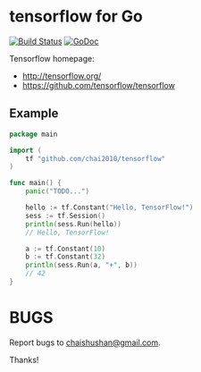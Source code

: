 # tensorflow for Go

[![Build Status](https://travis-ci.org/chai2010/tensorflow.svg)](https://travis-ci.org/chai2010/tensorflow)
[![GoDoc](https://godoc.org/github.com/chai2010/tensorflow?status.svg)](https://godoc.org/github.com/chai2010/tensorflow)

Tensorflow homepage:

- http://tensorflow.org/
- https://github.com/tensorflow/tensorflow

## Example

```Go
package main

import (
	tf "github.com/chai2010/tensorflow"
)

func main() {
	panic("TODO...")

	hello := tf.Constant("Hello, TensorFlow!")
	sess := tf.Session()
	println(sess.Run(hello))
	// Hello, TensorFlow!

	a := tf.Constant(10)
	b := tf.Constant(32)
	println(sess.Run(a, "+", b))
	// 42
}
```

BUGS
====

Report bugs to <chaishushan@gmail.com>.

Thanks!
